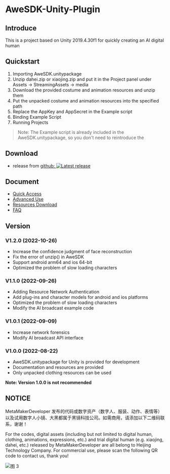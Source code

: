 # AweSDK-Unity-Plugin

## Introduce

This is a project based on Unity 2019.4.30f1 for quickly creating an AI digital human

## Quickstart

1. Importing AweSDK.unitypackage 
2. Unzip dahei.zip or xiaojing.zip and put it in the Project panel under Assets -> StreamingAssets -> media
3. Download the provided costume and animation resources and unzip them
4. Put the unpacked costume and animation resources into the specified path
5. Replace the AppKey and AppSecret in the Example script 
6. Binding Example Script
7. Running Projects

> Note: The Example script is already included in the AweSDK.unitypackage, so you don't need to reintroduce the

## Download

* release from [github: ![Latest release](https://img.shields.io/badge/release-v1.1.0-blue.svg
)](https://github.com/MetaMakerDeveloper/AweSDK-Unity-Plugin/releases/tag/v1.1.0)

## Document

* [Quick Access](https://help.metamaker.cn/528b/42b7/ebf7)
* [Advanced Use](https://help.metamaker.cn/528b/42b7/1ec2)
* [Resources Download](http://developer.metamaker.cn/)
* [FAQ](https://console.baklib.com/~3cbb59/articles/77a4bbfb-355a-467e-bf9b-65bd55215813/preview)

## Version

### V1.2.0 (2022-10-26)

* Increase the confidence judgment of face reconstruction
* Fix the error of unzip() in AweSDK
* Support android arm64 and ios 64-bit
* Optimized the problem of slow loading characters

### V1.1.0 (2022-09-26)

* Adding Resource Network Authentication
* Add plug-ins and character models for android and ios platforms
* Optimized the problem of slow loading characters
* Modify the AI broadcast example code

### V1.0.1 (2022-09-09)

* Increase network forensics
* Modify AI broadcast API interface

### V1.0.0 (2022-08-22) 

* AweSDK.unitypackage for Unity is provided for development 
* Documentation and resources are provided
* Only unpacked clothing resources can be used

**Note: Version 1.0.0 is not recommended**

## NOTICE

MetaMakerDeveloper 发布的代码或数字资产（数字人、服装、动作、表情等）以及试用数字人小镜、大黑都属于黑镜科技公司。如需商用，请添加以下二维码联系，谢谢！

For the codes, digital assets (including but not limited to digital human, clothing, animations, expressions, etc.) and trial digital human (e.g. xiaojing, dahei, etc.) released by MetaMakerDeveloper are all belong to Heijing Technology Company. For commercial use, please scan the following QR code to contact us, thank you!

![图 3](https://user-images.githubusercontent.com/110818144/186798509-1deb2c8a-27ce-4d41-9a89-ac2541fc1825.jpg)  
